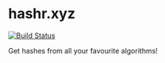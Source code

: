# hashr.xyz

[![Build Status](https://travis-ci.org/andykingking/hashr.xyz.svg?branch=master)](https://travis-ci.org/andykingking/hashr.xyz)

Get hashes from all your favourite algorithms!
